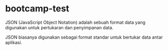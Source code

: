 # bootcamp-test

JSON (JavaScript Object Notation) adalah sebuah format data yang digunakan untuk pertukaran dan penyimpanan data.

JSON biasanya digunakan sebagai format standar untuk bertukar data antar aplikasi.
